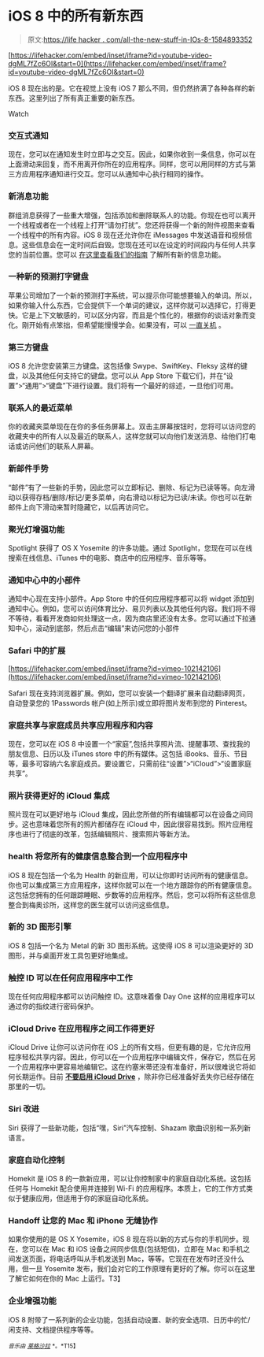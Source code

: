 # iOS 8 中的所有新东西

> 原文:[https://life hacker . com/all-the-new-stuff-in-IOs-8-1584893352](https://lifehacker.com/all-the-new-stuff-in-ios-8-1584893352)

 [https://lifehacker.com/embed/inset/iframe?id=youtube-video-dgML7fZc6OI&start=0](https://lifehacker.com/embed/inset/iframe?id=youtube-video-dgML7fZc6OI&start=0) 

iOS 8 现在出的是。它在视觉上没有 iOS 7 那么不同，但仍然挤满了各种各样的新东西。这里列出了所有真正重要的新东西。

Watch

### 交互式通知

现在，您可以在通知发生时立即与之交互。因此，如果你收到一条信息，你可以在上面滑动来回复，而不用离开你所在的应用程序。同样，您可以用同样的方式与第三方应用程序通知进行交互。您可以从通知中心执行相同的操作。

### 新消息功能

群组消息获得了一些重大增强，包括添加和删除联系人的功能。你现在也可以离开一个线程或者在一个线程上打开“请勿打扰”。您还将获得一个新的附件视图来查看一个线程中的所有内容。iOS 8 现在还允许你在 iMessages 中发送语音和视频信息。这些信息会在一定时间后自毁。您现在还可以在设定的时间段内与任何人共享您的当前位置。您可以 [在这里查看我们的指南](https://lifehacker.com/how-to-use-all-of-messages-new-features-in-ios-8-1635030388) 了解所有新的信息功能。

### 一种新的预测打字键盘

苹果公司增加了一个新的预测打字系统，可以提示你可能想要输入的单词。所以，如果你输入什么东西，它会提供下一个单词的建议，这样你就可以选择它，打得更快。它是上下文敏感的，可以区分内容，而且是个性化的，根据你的谈话对象而变化。刚开始有点笨拙，但希望能慢慢学会。如果没有，可以 [一直关机](https://lifehacker.com/how-to-fix-ios-8s-biggest-annoyances-1634970941) 。

### 第三方键盘

iOS 8 允许您安装第三方键盘。这包括像 Swype、SwiftKey、Fleksy 这样的键盘，以及其他任何支持它的键盘。您可以从 App Store 下载它们，并在“设置”>“通用”>“键盘”下进行设置。我们将有一个最好的综述，一旦他们可用。

### 联系人的最近菜单

你的收藏夹菜单现在在你的多任务屏幕上。双击主屏幕按钮时，您将可以访问您的收藏夹中的所有人以及最近的联系人，这样您就可以向他们发送消息、给他们打电话或访问他们的联系人屏幕。

### 新邮件手势

“邮件”有了一些新的手势，因此您可以立即标记、删除、标记为已读等等。向左滑动以获得存档/删除/标记/更多菜单，向右滑动以标记为已读/未读。你也可以在新邮件上向下滑动来暂时隐藏它，以后再访问它。

### 聚光灯增强功能

Spotlight 获得了 OS X Yosemite 的许多功能。通过 Spotlight，您现在可以在线搜索在线信息、iTunes 中的电影、商店中的应用程序、音乐等等。

### 通知中心中的小部件

通知中心现在支持小部件。App Store 中的任何应用程序都可以将 widget 添加到通知中心。例如，您可以访问体育比分、易贝列表以及其他任何内容。我们将不得不等待，看看开发商如何处理这一点，因为商店里还没有太多。您可以通过下拉通知中心，滚动到底部，然后点击“编辑”来访问您的小部件

### Safari 中的扩展

 [https://lifehacker.com/embed/inset/iframe?id=vimeo-102142106](https://lifehacker.com/embed/inset/iframe?id=vimeo-102142106) 

Safari 现在支持浏览器扩展。例如，您可以安装一个翻译扩展来自动翻译网页，自动登录您的 1Passwords 帐户(如上所示)或立即将图片发布到您的 Pinterest。

### 家庭共享与家庭成员共享应用程序和内容

现在，您可以在 iOS 8 中设置一个“家庭”,包括共享照片流、提醒事项、查找我的朋友信息、日历以及 iTunes store 中的所有媒体。这包括 iBooks、音乐、节目等，最多可容纳六名家庭成员。要设置它，只需前往“设置”>“iCloud”>“设置家庭共享”。

### 照片获得更好的 iCloud 集成

照片现在可以更好地与 iCloud 集成，因此您所做的所有编辑都可以在设备之间同步。这也意味着您所有的照片都储存在 iCloud 中，因此很容易找到。照片应用程序也进行了彻底的改革，包括编辑照片、搜索照片等新方法。

### health 将您所有的健康信息整合到一个应用程序中

iOS 8 现在包括一个名为 Health 的新应用，可以让你即时访问所有的健康信息。你也可以集成第三方应用程序，这样你就可以在一个地方跟踪你的所有健康信息。这包括您拥有的任何跟踪睡眠、步数等的应用程序。然后，您可以将所有这些信息整合到梅奥诊所，这样您的医生就可以访问这些信息。

### 新的 3D 图形引擎

iOS 8 包括一个名为 Metal 的新 3D 图形系统。这使得 iOS 8 可以渲染更好的 3D 图形，并与桌面开发工具包更好地集成。

### 触控 ID 可以在任何应用程序中工作

现在任何应用程序都可以访问触控 ID。这意味着像 Day One 这样的应用程序可以通过你的指纹进行密码保护。

### iCloud Drive 在应用程序之间工作得更好

iCloud Drive 让你可以访问你在 iOS 上的所有文档，但更有趣的是，它允许应用程序轻松共享内容。因此，你可以在一个应用程序中编辑文件，保存它，然后在另一个应用程序中更容易地编辑它。这在约塞米蒂还没有准备好，所以很难说它将如何长期运作。目前 [**不要启用 iCloud Drive**](https://lifehacker.com/do-not-enable-icloud-drive-in-ios-8-1635796908) ，除非你已经准备好丢失你已经存储在那里的一切。

### Siri 改进

Siri 获得了一些新功能，包括“嘿，Siri”汽车控制、Shazam 歌曲识别和一系列新语言。

### 家庭自动化控制

Homekit 是 iOS 8 的一款新应用，可以让你控制家中的家庭自动化系统。这包括任何与 Homekit 配合使用并连接到 Wi-Fi 的应用程序。本质上，它的工作方式类似于健康应用，但适用于你的家庭自动化系统。

### Handoff 让您的 Mac 和 iPhone 无缝协作

如果你使用的是 OS X Yosemite，iOS 8 现在将以新的方式与你的手机同步。现在，您可以在 Mac 和 iOS 设备之间同步信息(包括短信)，立即在 Mac 和手机之间发送页面，将电话呼叫从手机发送到 Mac，等等。它现在在发布时还没什么用，但一旦 Yosemite 发布，我们会对它的工作原理有更好的了解。你可以在这里了解它如何在你的 Mac 上运行。T3】

### 企业增强功能

iOS 8 附带了一系列新的企业功能，包括自动设置、新的安全选项、日历中的忙/闲支持、文档提供程序等等。

<small>*音乐由*</small> [<small>*莱格沙拉*</small>](http://freemusicarchive.org/music/Leggysalad/Shards_of_Memory_EP/02_engraved_views_1138) <small>*。*T15】</small>